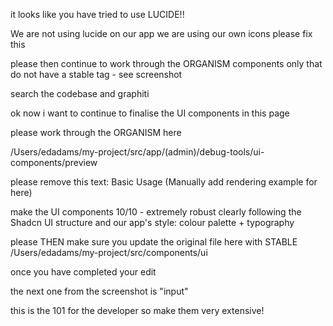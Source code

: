 it looks like you have tried to use LUCIDE!! 

We are not using lucide on our app we are using our own icons please fix this 

please then continue to work through the ORGANISM components only that do not have a stable tag - see screenshot

search the codebase and graphiti

ok now i want to continue to finalise the UI components in this page

please work through the ORGANISM here

/Users/edadams/my-project/src/app/(admin)/debug-tools/ui-components/preview

please remove this text:
Basic Usage
(Manually add rendering example for
here)

make the UI components 10/10 - extremely robust clearly following the Shadcn UI structure and our app's style: colour palette + typography

please THEN make sure you update the original file here with STABLE /Users/edadams/my-project/src/components/ui

once you have completed your edit

the next one from the screenshot is "input"

this is the 101 for the developer so make them very extensive!

